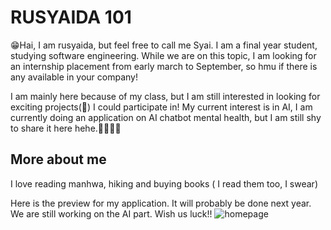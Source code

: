 # RUSYAIDA 101

😁Hai, I am rusyaida, but feel free to call me Syai. I am a final year student, studying software engineering.
While we are on this topic, I am looking for an internship placement from early march to September, so hmu if there is any available in your company! 

I am mainly here because of my class, but I am still interested in looking for exciting projects(👀) I could participate in!
My current interest is in AI, I am currently doing an application on AI chatbot mental health, but I am still shy to share it here hehe.💃🏻💃🏻

## More about me
I love reading manhwa, hiking and buying books ( I read them too, I swear)

Here is the preview for my application. It will probably be done next year. We are still working on the AI part. Wish us luck!!
![homepage](https://github.com/user-attachments/assets/1d202e31-e7cb-467e-99f9-d12c7410fabc)
